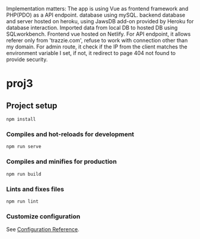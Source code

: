 Implementation matters:
The app is using Vue as frontend framework and PHP(PDO) as a API endpoint.
database using mySQL.
backend database and server hosted on heroku, using JawsDB add-on provided by Heroku for database interaction.
Imported data from local DB to hosted DB using SQLworkbench.
Frontend vue hosted on Netlify.
For API endpoint, it allows referer only from 'trazzie.com', refuse to work with connection other than my domain.
For admin route, it check if the IP from the client matches the environment variable I set, if not, it redirect to page 404 not found to provide security.

# proj3

## Project setup

```
npm install
```

### Compiles and hot-reloads for development

```
npm run serve
```

### Compiles and minifies for production

```
npm run build
```

### Lints and fixes files

```
npm run lint
```

### Customize configuration

See [Configuration Reference](https://cli.vuejs.org/config/).
